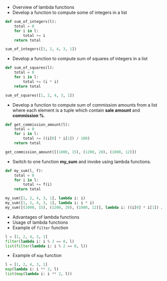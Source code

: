 * Overview of lambda functions
* Develop a function to compute some of integers in a list
```python
def sum_of_integers(l):
    total = 0
    for i in l:
        total += i
    return total

sum_of_integers([1, 2, 4, 3, 1])
```
* Develop a function to compute sum of squares of integers in a list
```python
def sum_of_squares(l):
    total = 0
    for i in l:
        total += (i * i)
    return total

sum_of_squares([1, 2, 4, 3, 1])
```
* Develop a function to compute sum of commission amounts from a list where each element is a tuple which contain **sale amount** and **commission %**.
```python
def get_commission_amount(l):
    total = 0
    for i in l:
        total += ((i[0] * i[1]) / 100)
    return total

get_commission_amount([(1000, 15), (1200, 20), (1000, 12)])
```
* Switch to one function **my_sum** and invoke using lambda functions.
```python
def my_sum(l, f):
    total = 0
    for i in l:
        total += f(i)
    return total

my_sum([1, 2, 4, 3, 1], lambda i: i)
my_sum([1, 2, 4, 3, 1], lambda i: i * i)
my_sum([(1000, 15), (1200, 20), (1000, 12)], lambda i: ((i[0] * i[1]) / 100))
```
* Advantages of lambda functions
* Usage of lambda functions
* Example of `filter` function
```python
l = [1, 2, 4, 3, 1]
filter(lambda i: i % 2 == 0, l)
list(filter(lambda i: i % 2 == 0, l))
```
* Example of `map` function
```python
l = [1, 2, 4, 3, 1]
map(lambda i: i ** 2, l)
list(map(lambda i: i ** 2, l))
```